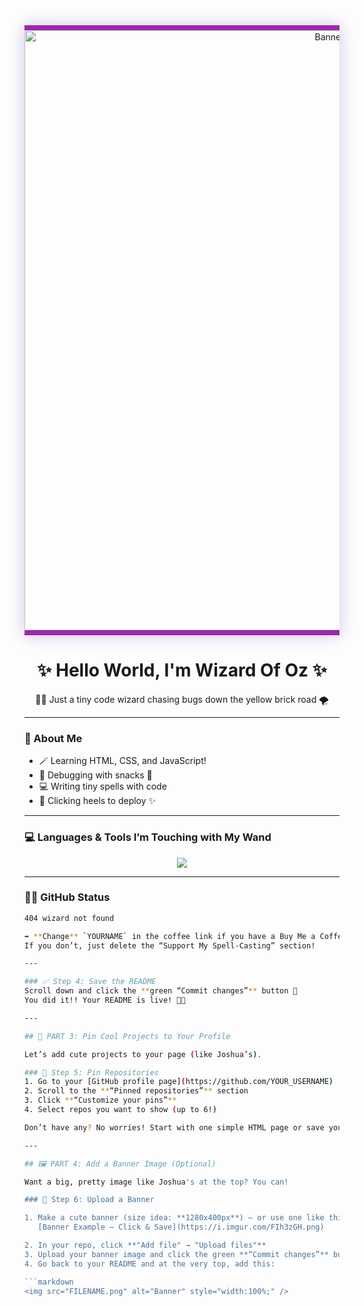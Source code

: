 <p align="center" style="margin: 0;">
  <img 
    src="https://i.pinimg.com/originals/10/28/f9/1028f99fd8f021b7b30e6e1899a88b29.gif" 
    alt="Banner" 
    style="
      width: 100vw;          /* full viewport width */
      max-width: 100%;       /* never overflow container */
      height: auto;          /* keep aspect ratio */
      border-top: 8px solid #9c27b0;    /* thick purple border on top */
      border-bottom: 8px solid #9c27b0; /* thick purple border on bottom */
      border-radius: 0;      /* no rounding for full stretch */
      box-shadow: 0 0 25px #d1c4e9;
      display: block;
      margin: 0 auto;        /* center horizontally */
    " 
  />
</p>




<h1 align="center">✨ Hello World, I'm Wizard Of Oz ✨</h1>
<p align="center">🧙‍♀️ Just a tiny code wizard chasing bugs down the yellow brick road 🌪️</p>

---

### 🧠 About Me
- 🪄 Learning HTML, CSS, and JavaScript!
- 🧁 Debugging with snacks 🍩
- 💻 Writing tiny spells with code
- 👠 Clicking heels to deploy ✨

---

### 💻 Languages & Tools I’m Touching with My Wand

<p align="center">
  <img src="https://skillicons.dev/icons?i=html,css,js,vscode,github,figma&theme=light" />
</p>

---

### 🧙‍♀️ GitHub Status
```bash
404 wizard not found

➡️ **Change** `YOURNAME` in the coffee link if you have a Buy Me a Coffee account.  
If you don’t, just delete the “Support My Spell-Casting” section!

---

### ✅ Step 4: Save the README
Scroll down and click the **green “Commit changes”** button 💾  
You did it!! Your README is live! 🥳✨

---

## 📌 PART 3: Pin Cool Projects to Your Profile

Let’s add cute projects to your page (like Joshua’s).

### 🧷 Step 5: Pin Repositories
1. Go to your [GitHub profile page](https://github.com/YOUR_USERNAME)
2. Scroll to the **“Pinned repositories”** section
3. Click **“Customize your pins”**
4. Select repos you want to show (up to 6!)

Don’t have any? No worries! Start with one simple HTML page or save your README as one pinned project. 🌱

---

## 🖼️ PART 4: Add a Banner Image (Optional)

Want a big, pretty image like Joshua's at the top? You can!

### 🎨 Step 6: Upload a Banner

1. Make a cute banner (size idea: **1280x400px**) — or use one like this:  
   [Banner Example – Click & Save](https://i.imgur.com/FIh3zGH.png)

2. In your repo, click **"Add file" → "Upload files"**
3. Upload your banner image and click the green **“Commit changes”** button
4. Go back to your README and at the very top, add this:

```markdown
<img src="FILENAME.png" alt="Banner" style="width:100%;" />

